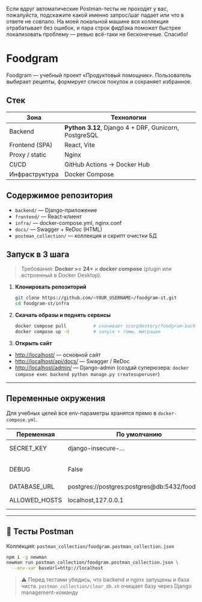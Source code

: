 Если вдруг автоматические Postman-тесты не проходят у вас,
пожалуйста, подскажите какой именно запрос/шаг падает или что в ответе не совпало.
На моей локальной машине вся коллекция отрабатывает без ошибок,
и пара строк фидбэка поможет быстрее локализовать проблему — ревью всё-таки не бесконечные.
Спасибо!

# Foodgram

Foodgram — учебный проект «Продуктовый помощник».
Пользователь выбирает рецепты, формирует список покупок и сохраняет избранное.

## Стек

| Зона           | Технологии                                            |
| -------------- | ----------------------------------------------------- |
| Backend        | **Python 3.12**, Django 4 + DRF, Gunicorn, PostgreSQL |
| Frontend (SPA) | React, Vite                                           |
| Proxy / static | Nginx                                                 |
| CI/CD          | GitHub Actions → Docker Hub                           |
| Инфраструктура | Docker Compose                                        |

## Содержимое репозитория

* `backend/` — Django-приложение
* `frontend/` — React-клиент
* `infra/` — docker-compose.yml, nginx.conf
* `docs/` — Swagger + ReDoc (HTML)
* `postman_collection/` — коллекция и скрипт очистки БД

## Запуск в 3 шага

> Требования: **Docker >= 24+** и **docker compose** (plugin или встроенный в Docker Desktop).

1. **Клонировать репозиторий**

   ```bash
   git clone https://github.com/<YOUR_USERNAME>/foodgram-st.git
   cd foodgram-st/infra
   ```

2. **Скачать образы и поднять сервисы**

   ```bash
   docker compose pull          # скачивает scorpdestory/foodgram-back и -front
   docker compose up -d         # запуск + томы, миграции
   ```

3. **Открыть сайт**

* [http://localhost/](http://localhost/) — основной сайт
* [http://localhost/api/docs/](http://localhost/api/docs/) — Swagger / ReDoc
* [http://localhost/admin/](http://localhost/admin/) — Django-admin
  (создай суперюзера:
  `docker compose exec backend python manage.py createsuperuser`)

---

## Переменные окружения

Для учебных целей все env-параметры хранятся прямо в `docker-compose.yml`.

| Переменная     | По умолчанию                                     | Описание                |
| -------------- | ------------------------------------------------ | ----------------------- |
| SECRET\_KEY    | django-insecure-...                              | Ключ Django             |
| DEBUG          | False                                            | Прод ≠ локальный запуск |
| DATABASE\_URL  | postgres\://postgres\:postgres\@db:5432/foodgram | DSN базы                |
| ALLOWED\_HOSTS | localhost,127.0.0.1                              | Список хостов           |

---

## 🧪 Тесты Postman

Коллекция: `postman_collection/foodgram.postman_collection.json`

```bash
npm i -g newman
newman run postman_collection/foodgram.postman_collection.json \
  --env-var baseUrl=http://localhost
```

> ⚠️ Перед тестами убедись, что backend и nginx запущены и база чиста.
> `postman_collection/clear_db.sh` очищает базу через Django management-команду
